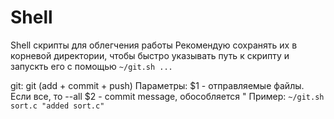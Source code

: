 # Shell
Shell скрипты для облегчения работы
Рекомендую сохранять их в корневой директории,
чтобы быстро указывать путь к скрипту и
запускть его с помощью `~/git.sh ...`

git:
	git (add + commit + push)
	Параметры:
		$1 - отправляемые файлы. Если все, то --all
		$2 - commit message, обособляется "
	Пример: `~/git.sh sort.c "added sort.c"`
